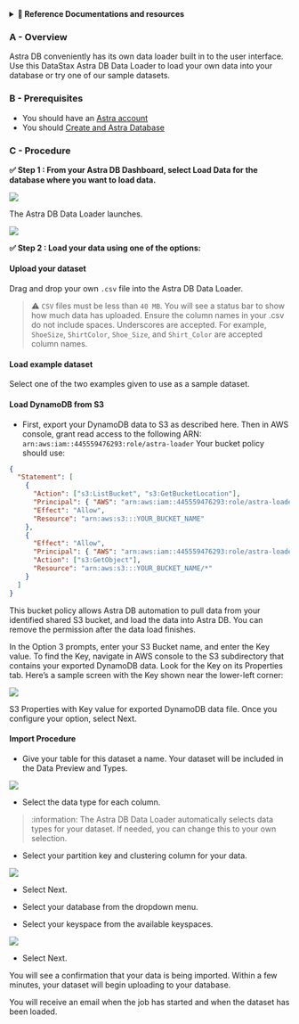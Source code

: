 <details>
<summary><b> 📖 Reference Documentations and resources</b></summary>
<ol>
<li><a href="https://docs.datastax.com/en/astra/docs/astra-data-loader.html"><b>📖  Data Loader</b> - Astra Reference documentation</a>
<li><a href="https://www.youtube.com/watch?v=xg3SPqKpP7Q&list=PL2g2h-wyI4SpWK1G3UaxXhzZc6aUFXbvL&index=5"><b>🎥 Youtube Video</b> - Walk through data loader usage</a>
</ol>
</details>

### A - Overview

Astra DB conveniently has its own data loader built in to the user interface. Use this DataStax Astra DB Data Loader to load your own data into your database or try one of our sample datasets.

### B - Prerequisites

- You should have an [Astra account](http://astra.datastax.com/)
- You should [Create and Astra Database](https://github.com/datastaxdevs/awesome-astra/wiki/Create-an-AstraDB-Instance)

### C - Procedure

**✅ Step 1 : From your Astra DB Dashboard, select Load Data for the database where you want to load data.**

![](https://docs.datastax.com/en/astra/docs/_images/dataloader-dashboard.png)

The Astra DB Data Loader launches.

![](https://docs.datastax.com/en/astra/docs/_images/dataloader-createscreen.png)

**✅ Step 2 : Load your data using one of the options:**

#### Upload your dataset

Drag and drop your own `.csv` file into the Astra DB Data Loader.

> :warning: `CSV` files must be less than `40 MB`. You will see a status bar to show how much data has uploaded. Ensure the column names in your .csv do not include spaces. Underscores are accepted. For example, `ShoeSize`, `ShirtColor`, `Shoe_Size`, and `Shirt_Color` are accepted column names.

#### Load example dataset

Select one of the two examples given to use as a sample dataset.

#### Load DynamoDB from S3

- First, export your DynamoDB data to S3 as described here. Then in AWS console, grant read access to the following ARN: `arn:aws:iam::445559476293:role/astra-loader` Your bucket policy should use:

```json
{
  "Statement": [
    {
      "Action": ["s3:ListBucket", "s3:GetBucketLocation"],
      "Principal": { "AWS": "arn:aws:iam::445559476293:role/astra-loader" },
      "Effect": "Allow",
      "Resource": "arn:aws:s3:::YOUR_BUCKET_NAME"
    },
    {
      "Effect": "Allow",
      "Principal": { "AWS": "arn:aws:iam::445559476293:role/astra-loader" },
      "Action": ["s3:GetObject"],
      "Resource": "arn:aws:s3:::YOUR_BUCKET_NAME/*"
    }
  ]
}
```

This bucket policy allows Astra DB automation to pull data from your identified shared S3 bucket, and load the data into Astra DB. You can remove the permission after the data load finishes.

In the Option 3 prompts, enter your S3 Bucket name, and enter the Key value. To find the Key, navigate in AWS console to the S3 subdirectory that contains your exported DynamoDB data. Look for the Key on its Properties tab. Here’s a sample screen with the Key shown near the lower-left corner:

![](https://docs.datastax.com/en/astra/docs/_images/dataloader-s3-dynamodb-key.png)

S3 Properties with Key value for exported DynamoDB data file.
Once you configure your option, select Next.

#### Import Procedure

- Give your table for this dataset a name. Your dataset will be included in the Data Preview and Types.

![](https://docs.datastax.com/en/astra/docs/_images/dataloader-config.png)

- Select the data type for each column.

> :information: The Astra DB Data Loader automatically selects data types for your dataset. If needed, you can change this to your own selection.

- Select your partition key and clustering column for your data.

![](https://docs.datastax.com/en/astra/docs/_images/dataloader-keyscluster.png)

- Select Next.

- Select your database from the dropdown menu.

- Select your keyspace from the available keyspaces.

![](https://docs.datastax.com/en/astra/docs/_images/dataloader-loadtotarget.png)

- Select Next.

You will see a confirmation that your data is being imported. Within a few minutes, your dataset will begin uploading to your database.

You will receive an email when the job has started and when the dataset has been loaded.
